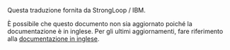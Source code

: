 <p>Questa traduzione fornita da StrongLoop / IBM.</p>

È possibile che questo documento non sia aggiornato poiché la documentazione è in inglese. Per gli ultimi aggiornamenti, fare riferimento alla <a href='{{ page.url | replace: "it/", "en/" }}'>documentazione in inglese</a>.
